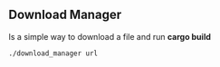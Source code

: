 ## Download Manager
Is a simple way to download a file and run **cargo build**
```
./download_manager url
```
